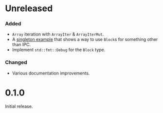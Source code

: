 
# Unreleased

### Added

- `Array` iteration with `ArrayIter` & `ArrayIterMut`.
- A [singleton example](./examples/singleton.rs) that shows a way to use `Block`s for something other than IPC.
- Implement `std::fmt::Debug` for the `Block` type.

### Changed

- Various documentation improvements.

# 0.1.0

Initial release.
